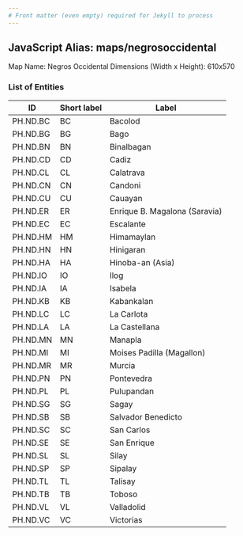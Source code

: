 ```yaml
---
# Front matter (even empty) required for Jekyll to process
---
```


## JavaScript Alias: maps/negrosoccidental

Map Name: Negros Occidental
Dimensions (Width x Height): 610x570





### List of Entities

ID | Short label | Label
---|---|---|
PH.ND.BC | BC | Bacolod
PH.ND.BG | BG | Bago
PH.ND.BN | BN | Binalbagan
PH.ND.CD | CD | Cadiz
PH.ND.CL | CL | Calatrava
PH.ND.CN | CN | Candoni
PH.ND.CU | CU | Cauayan
PH.ND.ER | ER | Enrique B. Magalona (Saravia)
PH.ND.EC | EC | Escalante
PH.ND.HM | HM | Himamaylan
PH.ND.HN | HN | Hinigaran
PH.ND.HA | HA | Hinoba-an (Asia)
PH.ND.IO | IO | Ilog
PH.ND.IA | IA | Isabela
PH.ND.KB | KB | Kabankalan
PH.ND.LC | LC | La Carlota
PH.ND.LA | LA | La Castellana
PH.ND.MN | MN | Manapla
PH.ND.MI | MI | Moises Padilla (Magallon)
PH.ND.MR | MR | Murcia
PH.ND.PN | PN | Pontevedra
PH.ND.PL | PL | Pulupandan
PH.ND.SG | SG | Sagay
PH.ND.SB | SB | Salvador Benedicto
PH.ND.SC | SC | San Carlos
PH.ND.SE | SE | San Enrique
PH.ND.SL | SL | Silay
PH.ND.SP | SP | Sipalay
PH.ND.TL | TL | Talisay
PH.ND.TB | TB | Toboso
PH.ND.VL | VL | Valladolid
PH.ND.VC | VC | Victorias